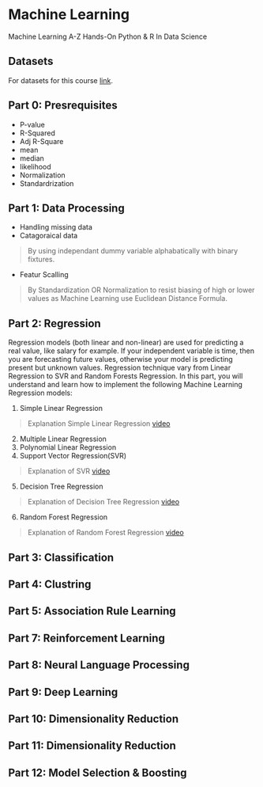 # Machine Learning
Machine Learning A-Z Hands-On Python & R In Data Science

## Datasets
For datasets for this course [link](https://www.superdatascience.com/pages/machine-learning).

## Part 0: Presrequisites
- P-value
- R-Squared 
- Adj R-Square
- mean 
- median 
- likelihood
- Normalization
- Standardrization

## Part 1: Data Processing
- Handling missing data
- Catagoraical data
> By using independant dummy variable alphabatically with binary fixtures.
- Featur Scalling 
> By Standardization OR Normalization to resist biasing of high or lower values as Machine Learning use Euclidean Distance Formula. 

## Part 2: Regression

Regression models (both linear and non-linear) are used for predicting a real value, like salary for example. If your independent variable is time, then you are forecasting future values, otherwise your model is predicting present but unknown values. Regression technique vary from Linear Regression to SVR and Random Forests Regression.
In this part, you will understand and learn how to implement the following Machine Learning Regression models:

1. Simple Linear Regression
> Explanation Simple Linear Regression [video](https://www.youtube.com/watch?v=CtKeHnfK5uA)
2. Multiple Linear Regression
3. Polynomial Linear Regression
4. Support Vector Regression(SVR) 
> Explanation of SVR [video](https://www.youtube.com/watch?v=Y6RRHw9uN9o)
5. Decision Tree Regression
> Explanation of Decision Tree Regression [video](https://www.youtube.com/watch?v=DCZ3tsQIoGU)
6. Random Forest Regression
> Explanation of Random Forest Regression [video](https://www.youtube.com/watch?v=D_2LkhMJcfY
)
## Part 3: Classification

## Part 4: Clustring

## Part 5: Association Rule Learning

## Part 7: Reinforcement Learning

## Part 8: Neural Language Processing

## Part 9: Deep Learning

## Part 10: Dimensionality Reduction

## Part 11: Dimensionality Reduction 

## Part 12: Model Selection & Boosting
